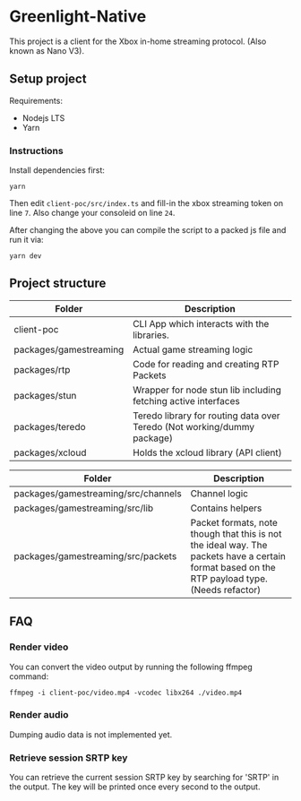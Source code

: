 # Greenlight-Native

This project is a client for the Xbox in-home streaming protocol. (Also known as Nano V3).

## Setup project

Requirements:
- Nodejs LTS
- Yarn

### Instructions

Install dependencies first:

    yarn

Then edit `client-poc/src/index.ts` and fill-in the xbox streaming token on line `7`. Also change your consoleid on line `24`.

After changing the above you can compile the script to a packed js file and run it via:

    yarn dev

## Project structure

| Folder | Description |
|--------|-------------|
| client-poc | CLI App which interacts with the libraries. |
| packages/gamestreaming | Actual game streaming logic |
| packages/rtp | Code for reading and creating RTP Packets |
| packages/stun | Wrapper for node stun lib including fetching active interfaces |
| packages/teredo | Teredo library for routing data over Teredo (Not working/dummy package) |
| packages/xcloud | Holds the xcloud library (API client) |

| Folder | Description |
|--------|-------------|
| packages/gamestreaming/src/channels | Channel logic |
| packages/gamestreaming/src/lib | Contains helpers |
| packages/gamestreaming/src/packets | Packet formats, note though that this is not the ideal way. The packets have a certain format based on the RTP payload type. (Needs refactor) |

## FAQ

### Render video

You can convert the video output by running the following ffmpeg command:

    ffmpeg -i client-poc/video.mp4 -vcodec libx264 ./video.mp4

### Render audio

Dumping audio data is not implemented yet.

### Retrieve session SRTP key

You can retrieve the current session SRTP key by searching for 'SRTP' in the output. The key will be printed once every second to the output.